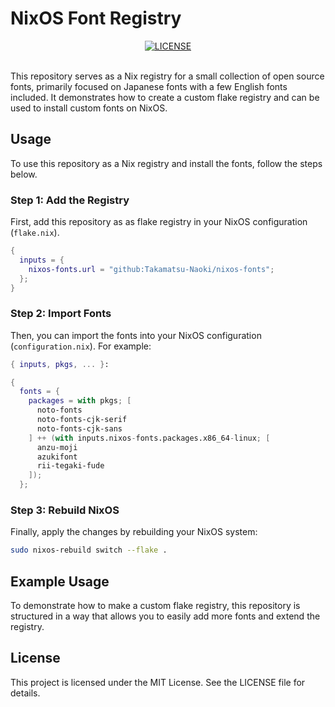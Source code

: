 # NixOS Font Registry

<div align="center">
  <a href="https://github.com/Takamatsu-Naoki/access/blob/main/LICENSE">
    <img alt="LICENSE" src="https://img.shields.io/badge/license-MIT-blue.svg?maxAge=43200">
  </a>
</div>
<br/>

This repository serves as a Nix registry for a small collection of open source fonts, primarily focused on Japanese fonts with a few English fonts included. It demonstrates how to create a custom flake registry and can be used to install custom fonts on NixOS.

## Usage

To use this repository as a Nix registry and install the fonts, follow the steps below.

### Step 1: Add the Registry

First, add this repository as as flake registry in your NixOS configuration (`flake.nix`).

```nix
{
  inputs = {
    nixos-fonts.url = "github:Takamatsu-Naoki/nixos-fonts";
  };
}
```

### Step 2: Import Fonts

Then, you can import the fonts into your NixOS configuration (`configuration.nix`). For example:

```nix
{ inputs, pkgs, ... }:

{
  fonts = {
    packages = with pkgs; [
      noto-fonts
      noto-fonts-cjk-serif
      noto-fonts-cjk-sans
    ] ++ (with inputs.nixos-fonts.packages.x86_64-linux; [
      anzu-moji
      azukifont
      rii-tegaki-fude
    ]);
  };
```

### Step 3: Rebuild NixOS

Finally, apply the changes by rebuilding your NixOS system:

```sh
sudo nixos-rebuild switch --flake .
```

## Example Usage
To demonstrate how to make a custom flake registry, this repository is structured in a way that allows you to easily add more fonts and extend the registry.

## License
This project is licensed under the MIT License. See the LICENSE file for details.
